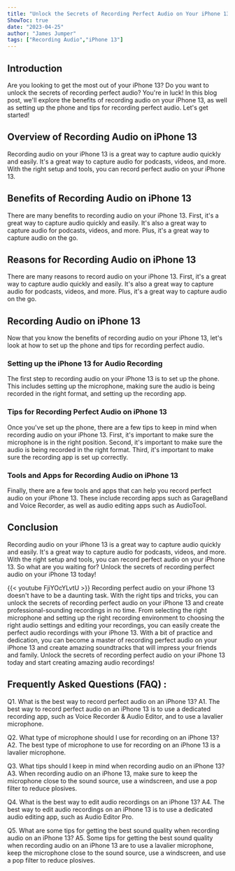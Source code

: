 ```yaml
---
title: "Unlock the Secrets of Recording Perfect Audio on Your iPhone 13 - You Won't Believe What Happens Next!"
ShowToc: true 
date: "2023-04-25"
author: "James Jumper" 
tags: ["Recording Audio","iPhone 13"]
---
```

## Introduction

Are you looking to get the most out of your iPhone 13? Do you want to unlock the secrets of recording perfect audio? You're in luck! In this blog post, we'll explore the benefits of recording audio on your iPhone 13, as well as setting up the phone and tips for recording perfect audio. Let's get started!

## Overview of Recording Audio on iPhone 13

Recording audio on your iPhone 13 is a great way to capture audio quickly and easily. It's a great way to capture audio for podcasts, videos, and more. With the right setup and tools, you can record perfect audio on your iPhone 13.

## Benefits of Recording Audio on iPhone 13

There are many benefits to recording audio on your iPhone 13. First, it's a great way to capture audio quickly and easily. It's also a great way to capture audio for podcasts, videos, and more. Plus, it's a great way to capture audio on the go.

## Reasons for Recording Audio on iPhone 13

There are many reasons to record audio on your iPhone 13. First, it's a great way to capture audio quickly and easily. It's also a great way to capture audio for podcasts, videos, and more. Plus, it's a great way to capture audio on the go.

## Recording Audio on iPhone 13

Now that you know the benefits of recording audio on your iPhone 13, let's look at how to set up the phone and tips for recording perfect audio.

### Setting up the iPhone 13 for Audio Recording

The first step to recording audio on your iPhone 13 is to set up the phone. This includes setting up the microphone, making sure the audio is being recorded in the right format, and setting up the recording app.

### Tips for Recording Perfect Audio on iPhone 13

Once you've set up the phone, there are a few tips to keep in mind when recording audio on your iPhone 13. First, it's important to make sure the microphone is in the right position. Second, it's important to make sure the audio is being recorded in the right format. Third, it's important to make sure the recording app is set up correctly.

### Tools and Apps for Recording Audio on iPhone 13

Finally, there are a few tools and apps that can help you record perfect audio on your iPhone 13. These include recording apps such as GarageBand and Voice Recorder, as well as audio editing apps such as AudioTool.

## Conclusion

Recording audio on your iPhone 13 is a great way to capture audio quickly and easily. It's a great way to capture audio for podcasts, videos, and more. With the right setup and tools, you can record perfect audio on your iPhone 13. So what are you waiting for? Unlock the secrets of recording perfect audio on your iPhone 13 today!

{{< youtube FjiYOcYLvtU >}} 
Recording perfect audio on your iPhone 13 doesn't have to be a daunting task. With the right tips and tricks, you can unlock the secrets of recording perfect audio on your iPhone 13 and create professional-sounding recordings in no time. From selecting the right microphone and setting up the right recording environment to choosing the right audio settings and editing your recordings, you can easily create the perfect audio recordings with your iPhone 13. With a bit of practice and dedication, you can become a master of recording perfect audio on your iPhone 13 and create amazing soundtracks that will impress your friends and family. Unlock the secrets of recording perfect audio on your iPhone 13 today and start creating amazing audio recordings!

## Frequently Asked Questions (FAQ) :
Q1. What is the best way to record perfect audio on an iPhone 13? 
A1. The best way to record perfect audio on an iPhone 13 is to use a dedicated recording app, such as Voice Recorder & Audio Editor, and to use a lavalier microphone. 

Q2. What type of microphone should I use for recording on an iPhone 13? 
A2. The best type of microphone to use for recording on an iPhone 13 is a lavalier microphone. 

Q3. What tips should I keep in mind when recording audio on an iPhone 13? 
A3. When recording audio on an iPhone 13, make sure to keep the microphone close to the sound source, use a windscreen, and use a pop filter to reduce plosives. 

Q4. What is the best way to edit audio recordings on an iPhone 13? 
A4. The best way to edit audio recordings on an iPhone 13 is to use a dedicated audio editing app, such as Audio Editor Pro. 

Q5. What are some tips for getting the best sound quality when recording audio on an iPhone 13? 
A5. Some tips for getting the best sound quality when recording audio on an iPhone 13 are to use a lavalier microphone, keep the microphone close to the sound source, use a windscreen, and use a pop filter to reduce plosives.


